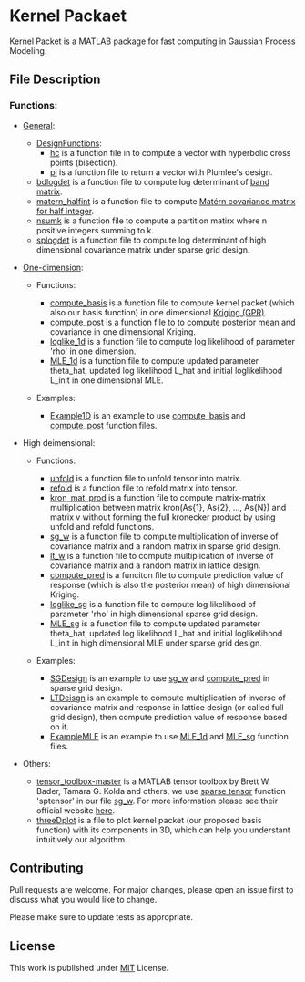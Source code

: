 # Kernel Packaet
Kernel Packet is a MATLAB package for fast computing in Gaussian Process Modeling. 

## File Description
### Functions:
* [General](https://github.com/HChen19/kernel_packet/tree/main/Functions/General): 
  * [DesignFunctions](https://github.com/HChen19/kernel_packet/tree/main/Functions/General/DesignFunctions):
    * [hc](https://github.com/HChen19/kernel_packet/tree/main/Functions/General/DesignFunctions) is a function file in to compute a vector with hyperbolic cross points (bisection).
    * [pl](https://github.com/HChen19/kernel_packet/blob/main/Functions/General/DesignFunctions/pl.m) is a function file to return a vector with Plumlee's design.
  * [bdlogdet](https://github.com/HChen19/kernel_packet/blob/main/Functions/General/bdlogdet.m) is a function file to compute log determinant of [band matrix](https://en.wikipedia.org/wiki/Band_matrix#:~:text=In%20mathematics%2C%20particularly%20matrix%20theory,more%20diagonals%20on%20either%20side.).
  * [matern_halfint](https://github.com/HChen19/kernel_packet/blob/main/Functions/General/matern_halfint.m) is a function file to compute [Mat&eacute;rn covariance matrix for half integer](https://en.wikipedia.org/wiki/Mat%C3%A9rn_covariance_function#Simplification_for_%CE%BD_half_integer).
  * [nsumk](https://github.com/HChen19/kernel_packet/blob/main/Functions/General/nsumk.m) is a function file to compute a partition matirx where n positive integers summing to k.
  * [splogdet](https://github.com/HChen19/kernel_packet/blob/main/Functions/General/splogdet.m) is a function file to compute log determinant of high dimensional covariance matrix under sparse grid design.
 

* [One-dimension]():
  * Functions:
    * [compute_basis](https://github.com/HChen19/kernel_packet/blob/main/compute_basis.m) is a function file to compute kernel packet (which also our basis function) in one dimensional [Kriging (GPR)](https://en.wikipedia.org/wiki/Kriging).
    * [compute_post](https://github.com/HChen19/compact_support/blob/main/compute_post.m) is a function file to to compute posterior mean and covariance in one dimensional Kriging.
    * [loglike_1d](https://github.com/HChen19/compact_support/blob/main/loglike_1d.m) is a function file to compute log likelihood of parameter 'rho' in one dimension.
    * [MLE_1d](https://github.com/HChen19/compact_support/blob/main/MLE_1d.m) is a function file to compute updated parameter theta_hat, updated log likelihood L_hat and initial loglikelihood L_init in one dimensional MLE.

  * Examples:
    * [Example1D](https://github.com/HChen19/compact_support/blob/main/Example1D.m) is an example to use [compute_basis](https://github.com/HChen19/compact_support/blob/main/compute_basis.m) and [compute_post](https://github.com/HChen19/compact_support/blob/main/compute_post.m) function files. 

* High deimensional:
  * Functions:
    * [unfold](https://github.com/HChen19/compact_support/blob/main/unfold.m) is a function file to unfold tensor into matrix.
    * [refold](https://github.com/HChen19/compact_support/blob/main/refold.m) is a function file to refold matrix into tensor.
    * [kron_mat_prod](https://github.com/HChen19/compact_support/blob/main/kron_mat_prod.m) is a function file to compute matrix-matrix multiplication between matrix kron(As{1}, As{2}, ..., As{N}) and matrix v without forming the full kronecker product by using unfold and refold functions.
    * [sg_w](https://github.com/HChen19/compact_support/blob/main/sg_w.m) is a function file to compute multiplication of inverse of covariance matrix and a random matrix in sparse grid design.
    * [lt_w](https://github.com/HChen19/compact_support/blob/main/lt_w.m) is a function file to compute multiplication of inverse of covariance matrix and a random matrix in lattice design. 
    * [compute_pred](https://github.com/HChen19/compact_support/blob/main/compute_pred.m) is a funciton file to compute prediction value of response (which is also the posterior mean) of high dimensional Kriging.
    * [loglike_sg](https://github.com/HChen19/compact_support/blob/main/loglike_sg.m) is a function file to compute log likelihood of parameter 'rho' in high dimensional sparse grid design.
    * [MLE_sg](https://github.com/HChen19/compact_support/blob/main/MLE_sg.m) is a function file to compute updated parameter theta_hat, updated log likelihood L_hat and initial loglikelihood L_init in high dimensional MLE under sparse grid design.
  
  * Examples:
    * [SGDesign](https://github.com/HChen19/compact_support/blob/main/SGDesign.m) is an example to use [sg_w](https://github.com/HChen19/compact_support/blob/main/sg_w.m) and [compute_pred](https://github.com/HChen19/compact_support/blob/main/compute_pred.m) in sparse grid design.
    * [LTDeisgn](https://github.com/HChen19/compact_support/blob/main/LTDesign.m) is an example to compute multiplication of inverse of covariance matrix and response in lattice design (or called full grid design), then compute prediction value of response based on it.
    * [ExampleMLE](https://github.com/HChen19/compact_support/blob/main/ExampleMLE.m) is an example to use [MLE_1d](https://github.com/HChen19/compact_support/blob/main/MLE_1d.m) and [MLE_sg](https://github.com/HChen19/compact_support/blob/main/MLE_sg.m) function files.

* Others:
  * [tensor_toolbox-master](https://github.com/HChen19/compact_support/tree/main/tensor_toolbox-master) is a MATLAB tensor toolbox by Brett W. Bader, Tamara G. Kolda and others, we use [sparse tensor](https://www.tensortoolbox.org/sptensor_doc.html) function 'sptensor' in our file [sg_w](https://github.com/HChen19/compact_support/blob/main/sg_w.m). For more information please see their official website [here](https://www.tensortoolbox.org/).
  * [threeDplot](https://github.com/HChen19/compact_support/blob/main/threeDplot.m) is a file to plot kernel packet (our proposed basis function) with its components in 3D, which can help you understant intuitively our algorithm.

## Contributing
Pull requests are welcome. For major changes, please open an issue first to discuss what you would like to change.

Please make sure to update tests as appropriate.

## License
This work is published under [MIT](https://choosealicense.com/licenses/mit/) License.
